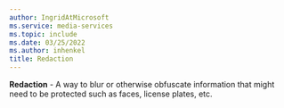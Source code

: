 ```yaml
---
author: IngridAtMicrosoft
ms.service: media-services
ms.topic: include
ms.date: 03/25/2022
ms.author: inhenkel
title: Redaction
---
```


**Redaction** - A way to blur or otherwise obfuscate information that might need to be protected such as faces, license plates, etc.
